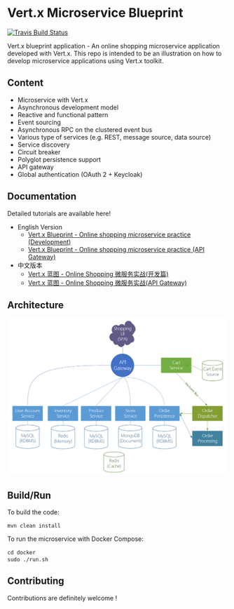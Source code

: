 # Vert.x Microservice Blueprint

[![Travis Build Status](https://travis-ci.org/sczyh30/vertx-blueprint-microservice.svg?branch=master)](https://travis-ci.org/sczyh30/vertx-blueprint-microservice)

Vert.x blueprint application - An online shopping microservice application developed with Vert.x.
This repo is intended to be an illustration on how to develop microservice applications using Vert.x toolkit. 

## Content

- Microservice with Vert.x
- Asynchronous development model
- Reactive and functional pattern
- Event sourcing
- Asynchronous RPC on the clustered event bus
- Various type of services (e.g. REST, message source, data source)
- Service discovery
- Circuit breaker
- Polyglot persistence support
- API gateway
- Global authentication (OAuth 2 + Keycloak)

## Documentation

Detailed tutorials are available here!

- English Version
    - [Vert.x Blueprint - Online shopping microservice practice (Development)](http://sczyh30.github.io/vertx-blueprint-microservice/index.html)
    - [Vert.x Blueprint - Online shopping microservice practice (API Gateway)](http://sczyh30.github.io/vertx-blueprint-microservice/api-gateway.html)
- 中文版本
    - [Vert.x 蓝图 - Online Shopping 微服务实战(开发篇)](http://sczyh30.github.io/vertx-blueprint-microservice/cn/index.html)
    - [Vert.x 蓝图 - Online Shopping 微服务实战(API Gateway)](http://sczyh30.github.io/vertx-blueprint-microservice/cn/api-gateway.html)

## Architecture

![Microservice Architecture](docs/images/entire-architecture.png)

## Build/Run

To build the code:

    mvn clean install

To run the microservice with Docker Compose:

    cd docker
    sudo ./run.sh

## Contributing

Contributions are definitely welcome !
